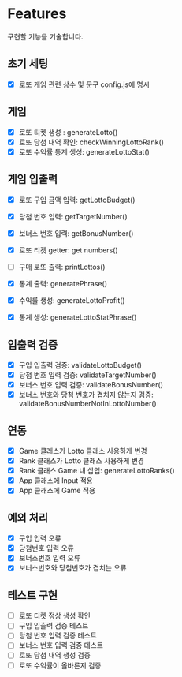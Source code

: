 # Features

구현할 기능을 기술합니다.

## 초기 세팅

- [x] 로또 게임 관련 상수 및 문구 config.js에 명시

## 게임

- [x] 로또 티켓 생성 : generateLotto()
- [x] 로또 당첨 내역 확인: checkWinningLottoRank()
- [x] 로또 수익률 통계 생성: generateLottoStat()

## 게임 입출력

- [x] 로또 구입 금액 입력: getLottoBudget()
- [x] 당첨 번호 입력: getTargetNumber()
- [x] 보너스 번호 입력: getBonusNumber()
- [x] 로또 티켓 getter: get numbers()

- [ ] 구매 로또 출력: printLottos()
- [x] 통계 출력: generatePhrase()
- [x] 수익률 생성: generateLottoProfit()
- [x] 통계 생성: generateLottoStatPhrase()

## 입출력 검증

- [x] 구입 입출력 검증: validateLottoBudget()
- [x] 당첨 번호 입력 검증: validateTargetNumber()
- [x] 보너스 번호 입력 검증: validateBonusNumber()
- [x] 보너스 번호와 당첨 번호가 겹치지 않는지 검증: validateBonusNumberNotInLottoNumber()

## 연동

- [x] Game 클래스가 Lotto 클래스 사용하게 변경
- [x] Rank 클래스가 Lotto 클래스 사용하게 변경
- [x] Rank 클래스 Game 내 삽입: generateLottoRanks()
- [x] App 클래스에 Input 적용
- [x] App 클래스에 Game 적용

## 예외 처리

- [x] 구입 입력 오류
- [x] 당첨번호 입력 오류
- [x] 보너스번호 입력 오류
- [x] 보너스번호와 당첨번호가 겹치는 오류

## 테스트 구현

- [ ] 로또 티켓 정상 생성 확인
- [ ] 구입 입츨력 검증 테스트
- [ ] 당첨 번호 입력 검증 테스트
- [ ] 보너스 번호 입력 검증 테스트
- [ ] 로또 당첨 내역 생성 검증
- [ ] 로또 수익률이 올바른지 검증
